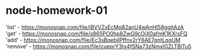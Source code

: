 # node-homework-01
'list' - https://monosnap.com/file/iBVVZxEcMq82anU4wAnHI58ggitAzA
'get' - https://monosnap.com/file/s865PO0hp8ZwG9cOiX0afmK1KXrsFQ
'add' - https://monosnap.com/file/Ec3sBqebilPffnx2rY6AE7qntLqqUM
'remove' - https://monosnap.com/file/cueprY3tx4fSNa73zNmxlGZLTBlTu5
